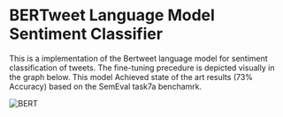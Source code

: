 # BERTweet Language Model Sentiment Classifier

This is a implementation of the Bertweet language model for sentiment classification of tweets. 
  The fine-tuning precedure is depicted visually in the graph below. 
  This model Achieved state of the art results (73% Accuracy) based on the SemEval task7a benchamrk. 

![BERT](https://github.com/i3ehdad/BERTweet-Classifier/blob/master/Figures/Figures.jpg)
